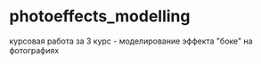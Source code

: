 photoeffects_modelling
======================

курсовая работа за 3 курс - моделирование эффекта "боке" на фотографиях
